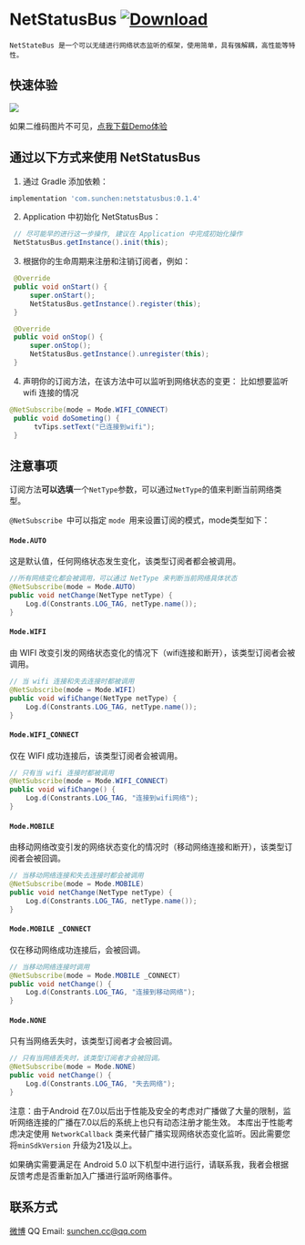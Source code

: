 # NetStatusBus [![Download](https://api.bintray.com/packages/sunchen/maven/netstatusbus/images/download.svg)](https://bintray.com/sunchen/maven/netstatusbus/_latestVersion)

```
NetStateBus 是一个可以无缝进行网络状态监听的框架，使用简单，具有强解耦，高性能等特性。
```



## 快速体验

![](https://www.pgyer.com/app/qrcode/USYp)

如果二维码图片不可见，[点我下载Demo体验](https://www.pgyer.com/USYp)



## 通过以下方式来使用 NetStatusBus

1. 通过 Gradle 添加依赖：

```groovy
implementation 'com.sunchen:netstatusbus:0.1.4'
```



2. Application 中初始化 NetStatusBus：

```java
 // 尽可能早的进行这一步操作, 建议在 Application 中完成初始化操作
 NetStatusBus.getInstance().init(this);
```



3. 根据你的生命周期来注册和注销订阅者，例如：

```java
 @Override
 public void onStart() {
     super.onStart();
     NetStatusBus.getInstance().register(this);
 }

 @Override
 public void onStop() {
     super.onStop();
     NetStatusBus.getInstance().unregister(this);
 }
```



4. 声明你的订阅方法，在该方法中可以监听到网络状态的变更：
   比如想要监听 wifi 连接的情况

```java
@NetSubscribe(mode = Mode.WIFI_CONNECT)
 public void doSometing() {
      tvTips.setText("已连接到wifi");
 }
```



## 注意事项

订阅方法**可以选填**一个`NetType`参数，可以通过`NetType`的值来判断当前网络类型。

 `@NetSubscribe `中可以指定 `mode `用来设置订阅的模式，mode类型如下：

#### `Mode.AUTO`

 这是默认值，任何网络状态发生变化，该类型订阅者都会被调用。

```java
//所有网络变化都会被调用，可以通过 NetType 来判断当前网络具体状态
@NetSubscribe(mode = Mode.AUTO)
public void netChange(NetType netType) {
    Log.d(Constrants.LOG_TAG, netType.name());
}
```

#### `Mode.WIFI`

 由 WIFI 改变引发的网络状态变化的情况下（wifi连接和断开），该类型订阅者会被调用。

```java
// 当 wifi 连接和失去连接时都被调用
@NetSubscribe(mode = Mode.WIFI)
public void wifiChange(NetType netType) {
    Log.d(Constrants.LOG_TAG, netType.name());
}
```

#### `Mode.WIFI_CONNECT`

 仅在 WIFI 成功连接后，该类型订阅者会被调用。

```java
// 只有当 wifi 连接时都被调用
@NetSubscribe(mode = Mode.WIFI_CONNECT)
public void wifiChange() {
    Log.d(Constrants.LOG_TAG, "连接到wifi网络");
}
```

#### `Mode.MOBILE`

 由移动网络改变引发的网络状态变化的情况时（移动网络连接和断开），该类型订阅者会被回调。

```java
// 当移动网络连接和失去连接时都会被调用
@NetSubscribe(mode = Mode.MOBILE)
public void netChange(NetType netType) {
    Log.d(Constrants.LOG_TAG, netType.name());
}
```

#### `Mode.MOBILE _CONNECT`

 仅在移动网络成功连接后，会被回调。

```java
// 当移动网络连接时调用
@NetSubscribe(mode = Mode.MOBILE _CONNECT)
public void netChange() {
    Log.d(Constrants.LOG_TAG, "连接到移动网络");
}
```

#### `Mode.NONE`

 只有当网络丢失时，该类型订阅者才会被回调。

```java
// 只有当网络丢失时，该类型订阅者才会被回调。
@NetSubscribe(mode = Mode.NONE)
public void netChange() {
    Log.d(Constrants.LOG_TAG, "失去网络");
}
```

注意：由于Android 在7.0以后出于性能及安全的考虑对广播做了大量的限制，监听网络连接的广播在7.0以后的系统上也只有动态注册才能生效。
本库出于性能考虑决定使用 `NetworkCallback` 类来代替广播实现网络状态变化监听。因此需要您将`minSdkVersion` 升级为21及以上。

如果确实需要满足在 Android 5.0 以下机型中进行运行，请联系我，我者会根据反馈考虑是否重新加入广播进行监听网络事件。

## 联系方式
[微博](http://weibo.com/sunchen1996 )
QQ Email: [sunchen.cc@qq.com](sunchen.cc@qq.com)
